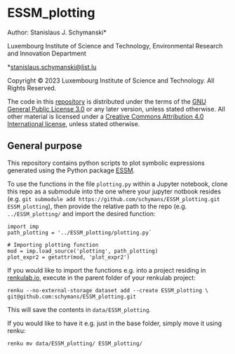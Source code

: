 # ESSM_plotting
Author: Stanislaus J. Schymanski*

Luxembourg Institute of Science and Technology, Environmental Research and Innovation Department

*stanislaus.schymanski@list.lu

Copyright © 2023 Luxembourg Institute of Science and Technology. All Rights Reserved.

The code in this [repository](https://github.com/schymans/ESSM_plotting) is distributed under the terms of the [GNU General Public License 3.0](https://www.gnu.org/licenses/gpl-3.0.html) or any later version, unless stated otherwise. All other material is licensed under a [Creative Commons Attribution 4.0 International license](https://creativecommons.org/licenses/by/4.0/), unless stated otherwise.

## General purpose
This repository contains python scripts to plot symbolic expressions generated using the Python package [ESSM](https://essm.readthedocs.io). 

To use the functions in the file `plotting.py` within a Jupyter notebook, clone this repo as a submodule into the one where your jupyter notbook resides 
(e.g. `git submodule add https://github.com/schymans/ESSM_plotting.git ESSM_plotting`), 
then provide the relative path to the repo (e.g. `../ESSM_plotting/` and import the desired function:
```
import imp
path_plotting = '../ESSM_plotting/plotting.py`

# Importing plotting function
mod = imp.load_source('plotting', path_plotting)
plot_expr2 = getattr(mod, 'plot_expr2')
```

If you would like to import the functions e.g. into a project residing in [renkulab.io](https://renkulab.io/), execute in the parent folder of your renkulab project:
```
renku --no-external-storage dataset add --create ESSM_plotting \
git@github.com:schymans/ESSM_plotting.git
```
This will save the contents in `data/ESSM_plotting`. 

If you would like to have it e.g. just in the base folder, simply move it using renku:
```
renku mv data/ESSM_plotting/ ESSM_plotting/
```


